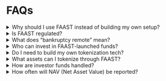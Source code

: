 # FAQs

<details>

<summary>Why should I use FAAST instead of building my own setup?</summary>

Because building your own structure  isn’t just about tech, you’ll need deep legal and compliance expertise to meet complex regulatory requirements. This process can take 6–12 months and cost hundreds of thousands in legal reviews, licensing, and compliance overheads. FAAST lets you go live in few days with 40–60% lower costs.&#x20;

</details>

<details>

<summary>Is FAAST regulated?</summary>

Yes. FAAST operates through a Cayman Islands Segregated Portfolio Company (SPC) regulated by CIMA (Cayman Islands Monetary Authority) and managed by a licensed entity under the BVI Financial Services Commission.&#x20;

</details>

<details>

<summary>What does “bankruptcy remote” mean?</summary>

Each Segregated Portfolio (SP) is legally ring-fenced, so if another SP faces issues, your assets remain completely unaffected.&#x20;

</details>

<details>

<summary>Who can invest in FAAST-launched funds?</summary>

Accredited and institutional investors who pass KYC/KYB checks.

</details>

<details>

<summary>Do I need to build my own tokenization tech?</summary>

No. FAAST provides audited, ready-to-use smart contracts for token issuance.&#x20;

</details>

<details>

<summary>What assets can I tokenize through FAAST?</summary>

Private credit, real estate, trade finance, capital markets (T-bills, bonds, MMF), commodities like gold, and more.&#x20;

</details>

<details>

<summary>How are investor funds handled?</summary>

Funds are held by licensed custodians. Capital flows through regulated OTC desks and investment managers.&#x20;

</details>

<details>

<summary>How often will NAV (Net Asset Value) be reported?</summary>

Standard frequency is monthly, but bi-weekly or ad-hoc NAV reports are available on request.&#x20;

</details>
